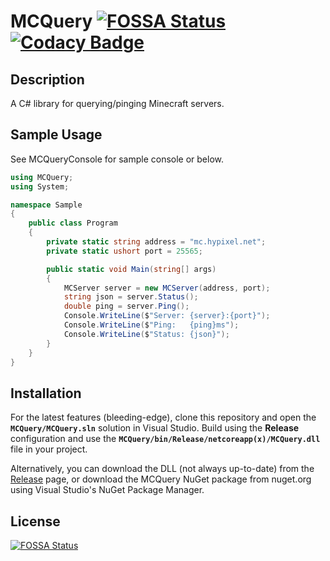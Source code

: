 # MCQuery [![FOSSA Status](https://app.fossa.io/api/projects/git%2Bgithub.com%2FSergeantSerk%2FMCQuery.svg?type=shield)](https://app.fossa.io/projects/git%2Bgithub.com%2FSergeantSerk%2FMCQuery?ref=badge_shield) [![Codacy Badge](https://api.codacy.com/project/badge/Grade/962a271ffb45453f9be089d88021aabc)](https://www.codacy.com/manual/SergeantSerk/MCQuery?utm_source=github.com&amp;utm_medium=referral&amp;utm_content=SergeantSerk/MCQuery&amp;utm_campaign=Badge_Grade)

## Description
A C# library for querying/pinging Minecraft servers.

## Sample Usage
See MCQueryConsole for sample console or below.
```C#
using MCQuery;
using System;

namespace Sample
{
    public class Program
    {
        private static string address = "mc.hypixel.net";
        private static ushort port = 25565;

        public static void Main(string[] args)
        {
            MCServer server = new MCServer(address, port);
            string json = server.Status();
            double ping = server.Ping();
            Console.WriteLine($"Server: {server}:{port}");
            Console.WriteLine($"Ping:   {ping}ms");
            Console.WriteLine($"Status: {json}");
        }
    }
}

```

## Installation
For the latest features (bleeding-edge), clone this repository and open the **`MCQuery/MCQuery.sln`** solution in Visual Studio. Build using the **Release** configuration and use the **`MCQuery/bin/Release/netcoreapp(x)/MCQuery.dll`** file in your project.

Alternatively, you can download the DLL (not always up-to-date) from the [Release](https://github.com/SergeantSerk/MCQuery/releases) page, or download the MCQuery NuGet package from nuget.org using Visual Studio's NuGet Package Manager.

## License
[![FOSSA Status](https://app.fossa.io/api/projects/git%2Bgithub.com%2FSergeantSerk%2FMCQuery.svg?type=large)](https://app.fossa.io/projects/git%2Bgithub.com%2FSergeantSerk%2FMCQuery?ref=badge_large)
